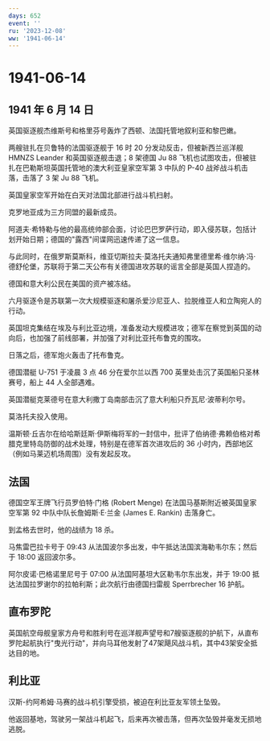 ```yaml
---
days: 652
event: ''
ru: '2023-12-08'
ww: '1941-06-14'
---
```


# 1941-06-14

## 1941 年 6 月 14 日

英国驱逐舰杰维斯号和格里芬号轰炸了西顿、法国托管地叙利亚和黎巴嫩。

两艘驻扎在贝鲁特的法国驱逐舰于 16 时 20 分发动反击，但被新西兰巡洋舰
HMNZS Leander 和英国驱逐舰击退；8 架德国 Ju 88
飞机也试图攻击，但被驻扎在巴勒斯坦英国托管地的澳大利亚皇家空军第 3
中队的 P-40 战斧战斗机击落，击落了 3 架 Ju 88 飞机。

英国皇家空军开始在白天对法国北部进行战斗机扫射。

克罗地亚成为三方同盟的最新成员。

阿道夫·希特勒与他的最高统帅部会面，讨论巴巴罗萨行动，即入侵苏联，包括计划开始日期；德国的"露西"间谍网迅速传递了这一信息。

与此同时，在俄罗斯莫斯科，维亚切斯拉夫·莫洛托夫通知弗里德里希·维尔纳·冯·德舒伦堡，苏联将于第二天公布有关德国进攻苏联的谣言全部是英国人捏造的。

德国和意大利公民在美国的资产被冻结。

六月驱逐令是苏联第一次大规模驱逐和屠杀爱沙尼亚人、拉脱维亚人和立陶宛人的行动。

英国坦克集结在埃及与利比亚边境，准备发动大规模进攻；德军在察觉到英国的动向后，也加强了前线部署，并加强了对利比亚托布鲁克的围攻。

日落之后，德军炮火轰击了托布鲁克。

德国潜艇 U-751 于凌晨 3 点 46 分在爱尔兰以西 700
英里处击沉了英国船只圣林赛号，船上 44 人全部遇难。

英国潜艇克莱德号在意大利撒丁岛南部击沉了意大利船只乔瓦尼·波蒂利尔号。

莫洛托夫投入使用。

温斯顿·丘吉尔在给哈斯廷斯·伊斯梅将军的一封信中，批评了伯纳德·弗赖伯格对希腊克里特岛防御的战术处理，特别是在德军首次进攻后的
36 小时内，西部地区（例如马莱迈机场周围）没有发起反攻。

## 法国

德国空军王牌飞行员罗伯特·门格 (Robert Menge)
在法国马基斯附近被英国皇家空军第 92 中队中队长詹姆斯·E·兰金 (James E.
Rankin) 击落身亡。

到孟格去世时，他的战绩为 18 杀。

马焦雷巴拉卡号于 09:43
从法国波尔多出发，中午抵达法国滨海勒韦尔东；然后于 18:00 返回波尔多。

阿尔皮诺·巴格诺里尼号于 07:00 从法国阿基坦大区勒韦尔东出发，并于 19:00
抵达法国拉罗谢尔的拉帕利斯；此次航行由德国扫雷舰 Sperrbrecher 16 护航。

## 直布罗陀

英国航空母舰皇家方舟号和胜利号在巡洋舰声望号和7艘驱逐舰的护航下，从直布罗陀起航执行"曳光行动"，并向马耳他发射了47架飓风战斗机，其中43架安全抵达目的地。

## 利比亚

汉斯-约阿希姆·马赛的战斗机引擎受损，被迫在利比亚友军领土坠毁。

他返回基地，驾驶另一架战斗机起飞，后来再次被击落，但再次坠毁并毫发无损地逃脱。